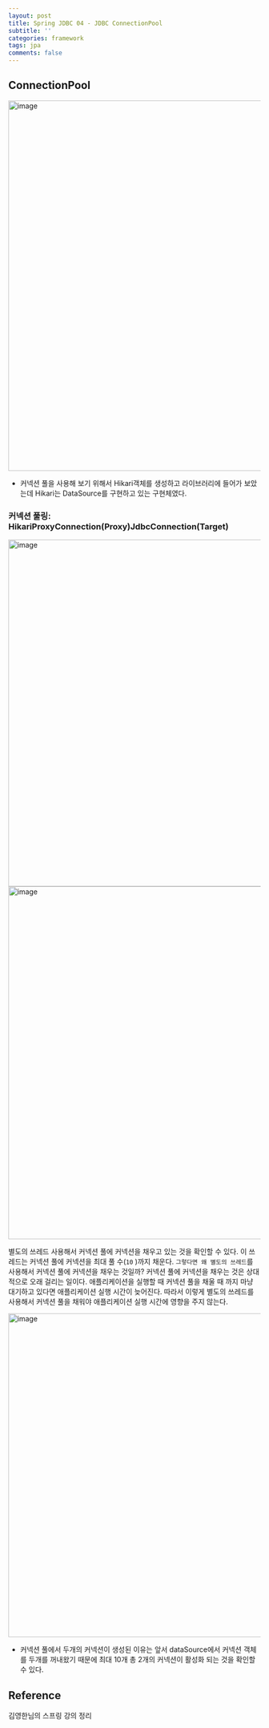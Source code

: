 ```yaml
---
layout: post
title: Spring JDBC 04 - JDBC ConnectionPool
subtitle: ''
categories: framework
tags: jpa
comments: false
---
```


## ConnectionPool

<img width="739" alt="image" src="https://github.com/user-attachments/assets/02e9d434-8a79-4a77-83df-7b132782a5dc">


- 커넥션 풀을 사용해 보기 위해서 Hikari객체를 생성하고 라이브러리에 들어가 보았는데 Hikari는 DataSource를 구현하고 있는 구현체였다.

### 커넥션 풀링: HikariProxyConnection(Proxy)JdbcConnection(Target)

<img width="692" alt="image" src="https://github.com/user-attachments/assets/197970b6-9037-4b2e-99c3-7b629eba256b">
<img width="704" alt="image" src="https://github.com/user-attachments/assets/a8a31fb3-0a96-40be-ba70-b4c9d907e834">

별도의 쓰레드 사용해서 커넥션 풀에 커넥션을 채우고 있는 것을 확인할 수 있다. 
이 쓰레드는 커넥션 풀에 커넥션을 최대 풀 수(`10` )까지 채운다. `그렇다면 왜 별도의 쓰레드`를 사용해서 커넥션 풀에 커넥션을 채우는 것일까?
커넥션 풀에 커넥션을 채우는 것은 상대적으로 오래 걸리는 일이다. 
애플리케이션을 실행할 때 커넥션 풀을 채울 때 까지 마냥 대기하고 있다면 애플리케이션 실행 시간이 늦어진다. 
따라서 이렇게 별도의 쓰레드를 사용해서 커넥션 풀을 채워야 애플리케이션 실행 시간에 영향을 주지 않는다.

<img width="646" alt="image" src="https://github.com/user-attachments/assets/2343cef6-80d4-4e4b-a009-db7d464e4c50">

- 커넥션 풀에서 두개의 커넥션이 생성된 이유는 앞서 dataSource에서 커넥션 객체를 두개를 꺼내왔기 때문에 최대 10개 총 2개의 커넥션이 활성화 되는 것을 확인할 수 있다.



## Reference

김영한님의 스프링 강의 정리
